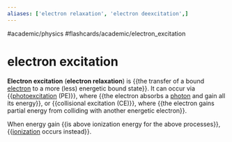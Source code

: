 ```yaml
---
aliases: ['electron relaxation', 'electron deexcitation',]
---
```


#academic/physics #flashcards/academic/electron_excitation

# electron excitation

__Electron excitation__ (__electron relaxation__) is {{the transfer of a bound [electron](electron.md) to a more (less) energetic bound state}}. It can occur via {{[photoexcitation](photoexcitation.md) (PE)}}, where {{the electron absorbs a [photon](photon.md) and gain all its energy}}, or {{collisional excitation (CE)}}, where {{the electron gains partial energy from colliding with another energetic electron}}. <!--SR:!2023-06-23,103,270!2023-03-23,73,310!2023-04-08,55,210!2023-04-13,35,290!2023-03-20,57,270-->

When energy gain {{is above ionization energy for the above processes}}, {{[ionization](ionization.md) occurs instead}}. <!--SR:!2023-07-17,151,290!2023-04-16,76,270-->
